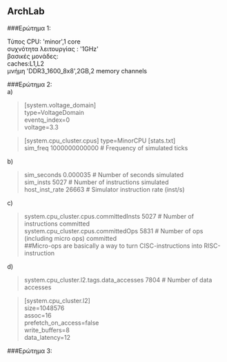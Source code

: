 ## ArchLab

###Ερώτημα 1:

Τύπος CPU: 'minor',1 core  
συχνότητα λειτουργίας : '1GHz'  
βασικές μονάδες:   
caches:L1,L2  
μνήμη 'DDR3_1600_8x8',2GB,2 memory channels  


###Ερώτημα 2:  
a)
>[system.voltage_domain]  
>type=VoltageDomain  
>eventq_index=0  
>voltage=3.3  
 
 >[system.cpu_cluster.cpus]
 >type=MinorCPU
 >[stats.txt]  
 >sim_freq                                 1000000000000                       # Frequency of simulated ticks  
 
 b) 
 
 >sim_seconds                                  0.000035                       # Number of seconds simulated  
 >sim_insts                                        5027                       # Number of instructions simulated  
 >host_inst_rate                                  26663                       # Simulator instruction rate (inst/s)  

 
c)

>system.cpu_cluster.cpus.committedInsts           5027                       # Number of instructions committed  
>system.cpu_cluster.cpus.committedOps             5831                       # Number of ops (including micro ops) committed  
>##Micro-ops are basically a way to turn CISC-instructions into RISC-instruction  

d)

>system.cpu_cluster.l2.tags.data_accesses         7804                       # Number of data accesses  

>[system.cpu_cluster.l2]  
>size=1048576  
>assoc=16  
>prefetch_on_access=false  
>write_buffers=8  
>data_latency=12  

###Ερώτημα 3:



